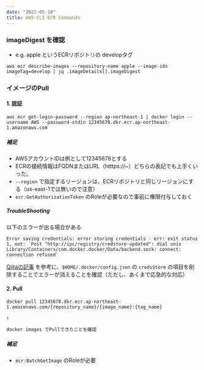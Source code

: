 ```yaml
---
date: "2022-05-18"
title: AWS-CLI ECR Commands
---
```

### imageDigest を確認
- e.g. apple というECRリポジトリの developタグ
```
aws ecr describe-images --repository-name apple --image-ids imageTag=develop | jq .imageDetails[].imageDigest
```

### イメージのPull
#### 1. 認証
```
aws ecr get-login-password --region ap-northeast-1 | docker login --username AWS --password-stdin 12345678.dkr.ecr.ap-northeast-1.amazonaws.com
```
##### 補足
- AWSアカウントIDは例として12345678とする
- ECRの接続情報はFQDNまたはURL（htttps://~）どちらの表記でも上手くいった。
- `--region` で指定するリージョンは、ECRリポジトリと同じリージョンにする（us-east-1では無いので注意）
- `ecr:GetAuthorizationToken` のRoleが必要なので事前に権限付与しておく
##### TroubleShooting
以下のエラーが出る場合がある
```
Error saving credentials: error storing credentials - err: exit status 1, out: `Post "http://ipc/registry/credstore-updated": dial unix Library/Containers/com.docker.docker/Data/backend.sock: connect: connection refused`
```
[Qiitaの記事](https://qiita.com/P2eFR6RU/items/180d6de4c52f36b7adc0) を参考に、`$HOME/.docker/config.json` の `credsStore` の項目を削除することでエラーが消えることを確認（ただし、あくまで応急的な対応）

#### 2. Pull
```
docker pull 12345678.dkr.ecr.ap-northeast-1.amazonaws.com/{repository_name}/{image_name}:{tag_name}

↓

docker images でPullできたことを確認
```

##### 補足
- `ecr:BatchGetImage` のRoleが必要